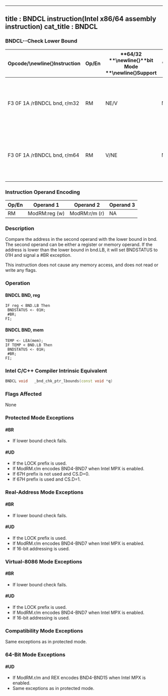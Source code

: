 ----------------------------
title : BNDCL instruction(Intel x86/64 assembly instruction)
cat_title : BNDCL
----------------------------
### BNDCL--Check Lower Bound


|**Opcode/**\newline{}**Instruction**|**Op/En**|**64/32 **\newline{}**bit Mode **\newline{}**Support**|**CPUID **\newline{}**Feature **\newline{}**Flag**|**Description**|
|------------------------------------|---------|------------------------------------------------------|--------------------------------------------------|---------------|
|F3 0F 1A /rBNDCL bnd, r/m32|RM|NE/V|MPX|Generate a #BR if the address in r/m32 is lower than the lower bound in bnd.LB.|
|F3 0F 1A /rBNDCL bnd, r/m64|RM|V/NE|MPX|Generate a #BR if the address in r/m64 is lower than the lower bound in bnd.LB.|
### Instruction Operand Encoding


|Op/En|Operand 1|Operand 2|Operand 3|
|-----|---------|---------|---------|
|RM|ModRM:reg (w)|ModRM:r/m (r)|NA|
### Description


Compare the address in the second operand with the lower bound in bnd. The second operand can be either a register or memory operand. If the address is lower than the lower bound in bnd.LB, it will set BNDSTATUS to 01H and signal a #BR exception.

This instruction does not cause any memory access, and does not read or write any flags. 


### Operation
#### BNDCL BND, reg
```info-verb
IF reg < BND.LB Then
 BNDSTATUS <-  01H; 
 #BR; 
FI;
```
#### BNDCL BND, mem
```info-verb
TEMP <-  LEA(mem); 
IF TEMP < BND.LB Then
 BNDSTATUS <-  01H; 
 #BR; 
FI;
```

### Intel C/C++ Compiler Intrinsic Equivalent

```cpp
BNDCL void   _bnd_chk_ptr_lbounds(const void *q)
```
### Flags Affected


None


### Protected Mode Exceptions

#### #BR
* If lower bound check fails.

#### #UD
* If the LOCK prefix is used.
* If ModRM.r/m encodes BND4-BND7 when Intel MPX is enabled.
* If 67H prefix is not used and CS.D=0.
* If 67H prefix is used and CS.D=1.

### Real-Address Mode Exceptions

#### #BR
* If lower bound check fails.

#### #UD
* If the LOCK prefix is used.
* If ModRM.r/m encodes BND4-BND7 when Intel MPX is enabled.
* If 16-bit addressing is used.

### Virtual-8086 Mode Exceptions

#### #BR
* If lower bound check fails.

#### #UD
* If the LOCK prefix is used.
* If ModRM.r/m encodes BND4-BND7 when Intel MPX is enabled.
* If 16-bit addressing is used.

### Compatibility Mode Exceptions



Same exceptions as in protected mode.


### 64-Bit Mode Exceptions

#### #UD
* If ModRM.r/m and REX encodes BND4-BND15 when Intel MPX is enabled.
* Same exceptions as in protected mode.
